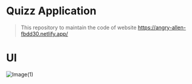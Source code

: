 # Quizz Application


> This repository to maintain the code of website 
https://angry-allen-fbdd30.netlify.app/

# UI 

![Image(1)](https://user-images.githubusercontent.com/34008023/124339875-2fcc5700-db66-11eb-8e7d-7d937b837230.png)
